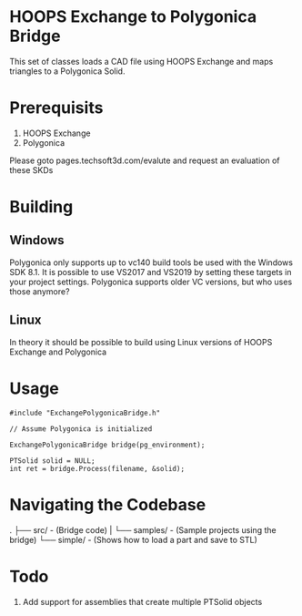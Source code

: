 # HOOPS Exchange to Polygonica Bridge

This set of classes loads a CAD file using HOOPS Exchange and maps triangles to a Polygonica
Solid.

# Prerequisits

1. HOOPS Exchange
1. Polygonica

Please goto pages.techsoft3d.com/evalute and request an evaluation of these SKDs

# Building
## Windows
Polygonica only supports up to vc140 build tools be used with the Windows SDK 8.1. It is possible to use VS2017 and VS2019 by setting these targets in your project settings. Polygonica supports older VC versions, but who uses those anymore?

## Linux
In theory it should be possible to build using Linux versions of HOOPS Exchange and Polygonica

# Usage

	#include "ExchangePolygonicaBridge.h"

	// Assume Polygonica is initialized

	ExchangePolygonicaBridge bridge(pg_environment);
	
	PTSolid solid = NULL;
	int ret = bridge.Process(filename, &solid);

# Navigating the Codebase
.
├── src/ - (Bridge code)
|
└── samples/ - (Sample projects using the bridge)
    └── simple/ - (Shows how to load a part and save to STL)

# Todo
1. Add support for assemblies that create multiple PTSolid objects
